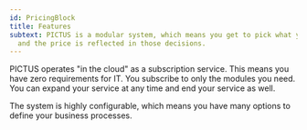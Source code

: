 ```yaml
---
id: PricingBlock
title: Features
subtext: PICTUS is a modular system, which means you get to pick what you want
  and the price is reflected in those decisions.
---
```

PICTUS operates "in the cloud" as a subscription service. This means you have zero requirements for IT. You subscribe to only the modules you need. You can expand your service at any time and end your service as well.

The system is highly configurable, which means you have many options to define your business processes.